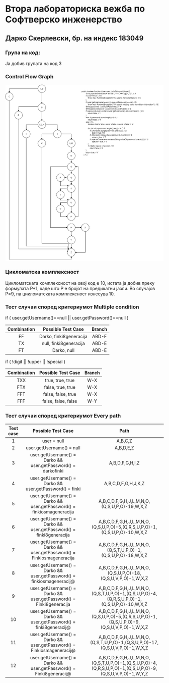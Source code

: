 # Втора лабораториска вежба по Софтверско инженерство

## Дарко Скерлевски, бр. на индекс 183049

### Група на код: 

Ја добив групата на код 3

### Control Flow Graph

![control flow graph](controlflowgraph.png)

### Цикломатска комплексност

Цикломатската комплексност на овој код е 10, истата ја добив преку формулата P+1, каде што P е бројот на предикатни јазли. Во случајoв P=9, па цикломатската комплексност изнесува 10.

### Тест случаи според критериумот Multiple condition

if ( user.getUsername()==null || user.getPassword()==null )

| Combination | Possible Test Case | Branch |
| :---------: | :----------------: | :----: |
| FF          | Darko, finki8generacija | ABD-F  |
| TX	      | null, finki8generacija  | ABD-E  |
| FT	      | Darko, null | ABD-E |

if ( !digit || !upper || !special )

| Combination | Possible Test Case | Branch |
| :---------: | :----------------: | :----: |
| TXX         | true, true, true | W-X  |
| FTX         | false, true, true | W-X  |
| FFT         | false, false, true | W-X |
| FFF         | false, false, false | W-Y |


### Тест случаи според критериумот Every path

| Test case | Possible Test Case | Path |
| :---------: | :----------------: | :----: |
| 1			| user = null		   | A,B,C,Z |
| 2			| user.getUsername() = null	| A,B,D,E,Z |
| 3			| user.getUsername() = Darko && user.getPassword() = darkofinki	| A,B,D,F,G,H,I,Z |
| 4			| user.getUsername() = Darko && user.getPassword() = finki | A,B,C,D,F,G,H,J,K,Z |
| 5			| user.getUsername() = Darko && user.getPassword() = finkiosmageneracija | A,B,C,D,F,G,H,J,L,M,N,O,(Q,S,U,P,O)-19,W,X,Z |
| 6			| user.getUsername() = Darko && user.getPassword() = finki8generacija | A,B,C,D,F,G,H,J,L,M,N,O,(Q,S,U,P,O)-5,(Q,R,S,U,P,O)-1,(Q,S,U,P,O)-10,W,X,Z |
| 7			| user.getUsername() = Darko && user.getPassword() = Finkiosmageneracija | A,B,C,D,F,G,H,J,L,M,N,O,(Q,S,T,U,P,O)-1,(Q,S,U,P,O)-18,W,X,Z |
| 8			| user.getUsername() = Darko && user.getPassword() = finkiosmageneracij@ | A,B,C,D,F,G,H,J,L,M,N,O,(Q,S,U,P,O)-18,(Q,S,U,V,P,O)-1,W,X,Z |
| 9			| user.getUsername() = Darko && user.getPassword() = Finki8generacija | A,B,C,D,F,G,H,J,L,M,N,O,(Q,S,T,U,P,O)-1,(Q,S,U,P,O)-4,(Q,R,S,U,P,O)-1,(Q,S,U,P,O)-10,W,X,Z |
| 10		| user.getUsername() = Darko && user.getPassword() = finki8generacij@ | A,B,C,D,F,G,H,J,L,M,N,O,(Q,S,U,P,O)-5,(Q,R,S,U,P,O)-1,(Q,S,U,P,O)-9,(Q,S,U,V,P,O)-1,W,X,Z |
| 11		| user.getUsername() = Darko && user.getPassword() = Finkiosmageneracij@ | A,B,C,D,F,G,H,J,L,M,N,O,(Q,S,T,U,P,O)-1,(Q,S,U,P,O)-17,(Q,S,U,V,P,O)-1,W,X,Z |
| 12		| user.getUsername() = Darko && user.getPassword() = Finki8generacij@ | A,B,C,D,F,G,H,J,L,M,N,O,(Q,S,T,U,P,O)-1,(Q,S,U,P,O)-4,(Q,R,S,U,P,O)-1,(Q,S,U,P,O)-9,(Q,S,U,V,P,O)-1,W,Y,Z |

